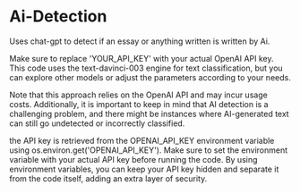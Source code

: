 # Ai-Detection
Uses chat-gpt to detect if an essay or anything written is written by Ai. 

Make sure to replace 'YOUR_API_KEY' with your actual OpenAI API key. This code uses the text-davinci-003 engine for text classification, but you can explore other models or adjust the parameters according to your needs.

Note that this approach relies on the OpenAI API and may incur usage costs. Additionally, it is important to keep in mind that AI detection is a challenging problem, and there might be instances where AI-generated text can still go undetected or incorrectly classified. 

the API key is retrieved from the OPENAI_API_KEY environment variable using os.environ.get('OPENAI_API_KEY'). Make sure to set the environment variable with your actual API key before running the code. By using environment variables, you can keep your API key hidden and separate it from the code itself, adding an extra layer of security. 
